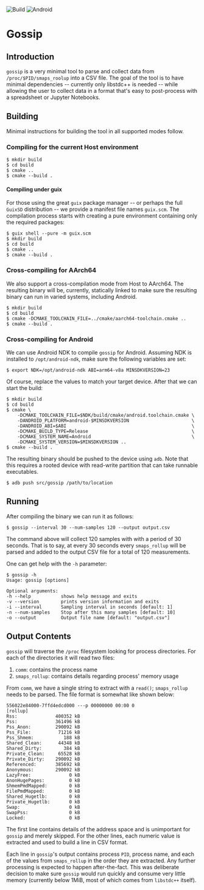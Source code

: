 ![Build](https://github.com/felipebalbi/gossip/workflows/CMake/badge.svg) ![Android](https://github.com/felipebalbi/gossip/workflows/Android/badge.svg)

# Gossip

## Introduction

`gossip` is a very minimal tool to parse and collect data from
`/proc/$PID/smaps_roolup` into a CSV file. The goal of the tool is to
have minimal dependencies -- currently only libstdc++ is needed --
while allowing the user to collect data in a format that's easy to
post-process with a spreadsheet or Jupyter Notebooks.

## Building

Minimal instructions for building the tool in all supported modes
follow.

### Compiling for the current Host environment

```
$ mkdir build
$ cd build
$ cmake ..
$ cmake --build .
```

#### Compiling under guix

For those using the great `guix` package manager -- or perhaps the
full `GuixSD` distribution -- we provide a manifest file names
`guix.scm`. The compilation process starts with creating a pure
environment containing only the required packages:

```
$ guix shell --pure -m guix.scm
$ mkdir build
$ cd build
$ cmake ..
$ cmake --build .
```

### Cross-compiling for AArch64

We also support a cross-compilation mode from Host to AArch64. The
resulting binary will be, currently, statically linked to make sure
the resulting binary can run in varied systems, including Android.

```
$ mkdir build
$ cd build
$ cmake -DCMAKE_TOOLCHAIN_FILE=../cmake/aarch64-toolchain.cmake ..
$ cmake --build .
```

### Cross-compiling for Android

We can use Android NDK to compile `gossip` for Android. Assuming NDK
is installed to `/opt/android-ndk`, make sure the following variables
are set:

```
$ export NDK=/opt/android-ndk ABI=arm64-v8a MINSDKVERSION=23
```

Of course, replace the values to match your target device. After that
we can start the build:

```
$ mkdir build
$ cd build
$ cmake \
    -DCMAKE_TOOLCHAIN_FILE=$NDK/build/cmake/android.toolchain.cmake \
    -DANDROID_PLATFORM=android-$MINSDKVERSION                       \
    -DANDROID_ABI=$ABI                                              \
    -DCMAKE_BUILD_TYPE=Release                                      \
    -DCMAKE_SYSTEM_NAME=Android                                     \
    -DCMAKE_SYSTEM_VERSION=$MINSDKVERSION ..
$ cmake --build .
```

The resulting binary should be pushed to the device using `adb`. Note
that this requires a rooted device with read-write partition that can
take runnable executables.

```
$ adb push src/gossip /path/to/location
```

## Running

After compiling the binary we can run it as follows:

```
$ gossip --interval 30 --num-samples 120 --output output.csv
```

The command above will collect 120 samples with  with a period of 30
seconds. That is to say, at every 30 seconds every `smaps_rollup` will
be parsed and added to the output CSV file for a total of 120
measurements.

One can get help with the `-h` parameter:

```
$ gossip -h
Usage: gossip [options] 

Optional arguments:
-h --help        	shows help message and exits
-v --version     	prints version information and exits
-i --interval    	Sampling interval in seconds [default: 1]
-n --num-samples 	Stop after this many samples [default: 10]
-o --output      	Output file name [default: "output.csv"]
```

## Output Contents

`gossip` will traverse the `/proc` filesystem looking for process
directories. For each of the directories it will read two files:

1. `comm`: contains the process name
2. `smaps_rollup`: contains details regarding process' memory usage

From `comm`, we have a single string to extract with a `read()`;
`smaps_rollup` needs to be parsed. The file format is somewhat like
shown below:

```
556022e84000-7ffd4edcd000 ---p 00000000 00:00 0                          [rollup]
Rss:              400352 kB
Pss:              361496 kB
Pss_Anon:         290092 kB
Pss_File:          71216 kB
Pss_Shmem:           188 kB
Shared_Clean:      44348 kB
Shared_Dirty:        384 kB
Private_Clean:     65528 kB
Private_Dirty:    290092 kB
Referenced:       385692 kB
Anonymous:        290092 kB
LazyFree:              0 kB
AnonHugePages:         0 kB
ShmemPmdMapped:        0 kB
FilePmdMapped:         0 kB
Shared_Hugetlb:        0 kB
Private_Hugetlb:       0 kB
Swap:                  0 kB
SwapPss:               0 kB
Locked:                0 kB
```

The first line contains details of the address space and is
unimportant for `gossip` and merely skipped. For the other lines, each
numeric value is extracted and used to build a line in CSV
format.

Each line in `gossip`'s output contains process `PID`, process name,
and each of the values from `smaps_rollup` in the order they are
extracted. Any further processing is expected to happen
after-the-fact. This was deliberate decision to make sure `gossip`
would run quickly and consume very little memory (currently below
1MiB, most of which comes from `libstdc++` itself).

